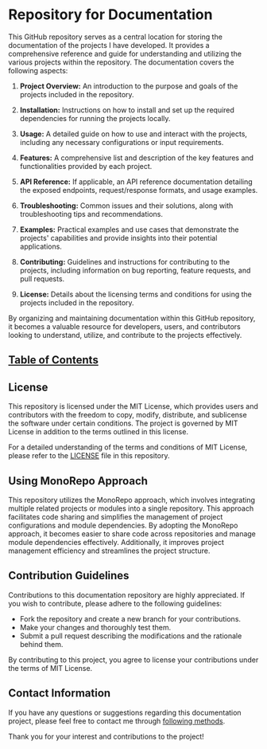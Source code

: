 # Repository for Documentation

This GitHub repository serves as a central location for storing the documentation of the projects I have developed. It provides a comprehensive reference and guide for understanding and utilizing the various projects within the repository. The documentation covers the following aspects:

1. **Project Overview:** An introduction to the purpose and goals of the projects included in the repository.

2. **Installation:** Instructions on how to install and set up the required dependencies for running the projects locally.

3. **Usage:** A detailed guide on how to use and interact with the projects, including any necessary configurations or input requirements.

4. **Features:** A comprehensive list and description of the key features and functionalities provided by each project.

5. **API Reference:** If applicable, an API reference documentation detailing the exposed endpoints, request/response formats, and usage examples.

6. **Troubleshooting:** Common issues and their solutions, along with troubleshooting tips and recommendations.

7. **Examples:** Practical examples and use cases that demonstrate the projects' capabilities and provide insights into their potential applications.

8. **Contributing:** Guidelines and instructions for contributing to the projects, including information on bug reporting, feature requests, and pull requests.

9. **License:** Details about the licensing terms and conditions for using the projects included in the repository.

By organizing and maintaining documentation within this GitHub repository, it becomes a valuable resource for developers, users, and contributors looking to understand, utilize, and contribute to the projects effectively.

## [Table of Contents](CONTENT.md)

## License

This repository is licensed under the MIT License, which provides users and contributors with the freedom to copy, modify, distribute, and sublicense the software under certain conditions. The project is governed by MIT License in addition to the terms outlined in this license.

For a detailed understanding of the terms and conditions of MIT License, please refer to the [LICENSE](LICENSE) file in this repository.

## Using MonoRepo Approach

This repository utilizes the MonoRepo approach, which involves integrating multiple related projects or modules into a single repository. This approach facilitates code sharing and simplifies the management of project configurations and module dependencies. By adopting the MonoRepo approach, it becomes easier to share code across repositories and manage module dependencies effectively. Additionally, it improves project management efficiency and streamlines the project structure.

## Contribution Guidelines

Contributions to this documentation repository are highly appreciated. If you wish to contribute, please adhere to the following guidelines:

- Fork the repository and create a new branch for your contributions.
- Make your changes and thoroughly test them.
- Submit a pull request describing the modifications and the rationale behind them.

By contributing to this project, you agree to license your contributions under the terms of MIT License.

## Contact Information

If you have any questions or suggestions regarding this documentation project, please feel free to contact me through [following methods](https://github.com/dev1virtuoso/Documentation/blob/main/dev1virtuoso/Attachment/dev1virtuoso/carson-wu.md#contact).

Thank you for your interest and contributions to the project!
